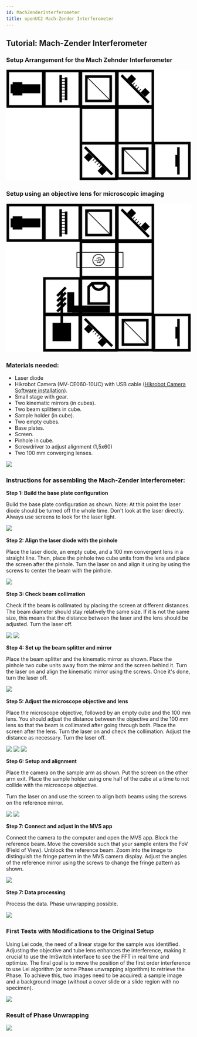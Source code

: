 ```yaml
---
id: MachZenderInterferometer
title: openUC2 Mach-Zender Interferometer
---
```


## Tutorial: Mach-Zender Interferometer


### Setup Arrangement for the Mach Zehnder Interferometer

![](./IMAGES/MachZhender.png)

### Setup using an objective lens for microscopic imaging

![](./IMAGES/OffAxisHolo.png)

### Materials needed:
- Laser diode
- Hikrobot Camera (MV-CE060-10UC) with USB cable ([Hikrobot Camera Software installation](Camera_Software_tutorial.md)).
- Small stage with gear.
- Two kinematic mirrors (in cubes).
- Two beam splitters in cube.
- Sample holder (in cube).
- Two empty cubes.
- Base plates.
- Screen.
- Pinhole in cube.
- Screwdriver to adjust alignment (1,5x60)
- Two 100 mm converging lenses.

![](../01_DiscoveryCore/IMAGES/MINIBOXTUTORIAL/image111.jpg)

### Instructions for assembling the Mach-Zender Interferometer:

**Step 1: Build the base plate configuration**

Build the base plate configuration as shown. Note: At this point the laser diode should be turned off the whole time. Don't look at the laser directly. Always use screens to look for the laser light.

![](../01_DiscoveryCore/IMAGES/MINIBOXTUTORIAL/image78.jpg)

**Step 2: Align the laser diode with the pinhole**

Place the laser diode, an empty cube, and a 100 mm convergent lens in a straight line. Then, place the pinhole two cube units from the lens and place the screen after the pinhole. Turn the laser on and align it using by using the screws to center the beam with the pinhole.

![](../01_DiscoveryCore/IMAGES/MINIBOXTUTORIAL/image101.jpg)

**Step 3: Check beam collimation**

Check if the beam is collimated by placing the screen at different distances. The beam diameter should stay relatively the same size. If it is not the same size, this means that the distance between the laser and the lens should be adjusted. Turn the laser off.

![](../01_DiscoveryCore/IMAGES/MINIBOXTUTORIAL/image112.jpg)
![](../01_DiscoveryCore/IMAGES/MINIBOXTUTORIAL/image124.jpg)

**Step 4: Set up the beam splitter and mirror**

Place the beam splitter and the kinematic mirror as shown. Place the pinhole two cube units away from the mirror and the screen behind it. Turn the laser on and align the kinematic mirror using the screws. Once it's done, turn the laser off.

![](../01_DiscoveryCore/IMAGES/MINIBOXTUTORIAL/image132.jpg)

**Step 5: Adjust the microscope objective and lens**

Place the microscope objective, followed by an empty cube and the 100 mm lens. You should adjust the distance between the objective and the 100 mm lens so that the beam is collimated after going through both. Place the screen after the lens. Turn the laser on and check the collimation. Adjust the distance as necessary. Turn the laser off.

![](../01_DiscoveryCore/IMAGES/MINIBOXTUTORIAL/image137.jpg)
![](../01_DiscoveryCore/IMAGES/MINIBOXTUTORIAL/image79.jpg)
![](../01_DiscoveryCore/IMAGES/MINIBOXTUTORIAL/image17.jpg)


**Step 6: Setup and alignment**

Place the camera on the sample arm as shown. Put the screen on the other arm exit. Place the sample holder using one half of the cube at a time to not collide with the microscope objective.

Turn the laser on and use the screen to align both beams using the screws on the reference mirror.

![](../01_DiscoveryCore/IMAGES/MINIBOXTUTORIAL/image85.jpg)
![](../01_DiscoveryCore/IMAGES/MINIBOXTUTORIAL/image116.jpg)

**Step 7: Connect and adjust in the MVS app**

Connect the camera to the computer and open the MVS app. Block the reference beam. Move the coverslide such that your sample enters the FoV (Field of View). Unblock the reference beam. Zoom into the image to distinguish the fringe pattern in the MVS camera display. Adjust the angles of the reference mirror using the screws to change the fringe pattern as shown.

![](../01_DiscoveryCore/IMAGES/MINIBOXTUTORIAL/image147.png)

**Step 7: Data processing**

Process the data. Phase unwrapping possible.

![](../01_DiscoveryCore/IMAGES/MINIBOXTUTORIAL/image99.png)




### First Tests with Modifications to the Original Setup



Using Lei code, the need of a linear stage for the sample was identified. Adjusting the objective and tube lens enhances the interference, making it crucial to use the ImSwitch interface to see the FFT in real time and optimize. The final goal is to move the position of the first order interference to use Lei algorithm (or some Phase unwrapping algorithm) to retrieve the Phase. To achieve this, two images need to be acquired: a sample image and a background image (without a cover slide or a slide region with no specimen).

![](../01_DiscoveryCore/IMAGES/MINIBOXTUTORIAL/image133.png)

### Result of Phase Unwrapping

![](../01_DiscoveryCore/IMAGES/MINIBOXTUTORIAL/image72.png)
